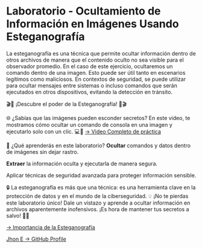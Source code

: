 # Laboratorio - Ocultamiento de Información en Imágenes Usando Esteganografía

La esteganografía es una técnica que permite ocultar información dentro de otros archivos de manera que el contenido oculto no sea visible para el observador promedio. En el caso de este ejercicio, ocultaremos un comando dentro de una imagen. Esto puede ser útil tanto en escenarios legítimos como maliciosos. En contextos de seguridad, se puede utilizar para ocultar mensajes entre sistemas o incluso comandos que serán ejecutados en otros dispositivos, evitando la detección en tránsito.

🎬🔐 ¡Descubre el poder de la Esteganografía! 🔐🎬

🌐 ¿Sabías que las imágenes pueden esconder secretos? En este video, te mostramos cómo ocultar un comando de consola en una imagen y ejecutarlo solo con un clic. 💻👀
[-> Video Completo de práctica](https://youtu.be/Gt7tuk75hMI)

🚀 ¿Qué aprenderás en este laboratorio?
**Ocultar** comandos y datos dentro de imágenes sin dejar rastro.

**Extraer** la información oculta y ejecutarla de manera segura.

Aplicar técnicas de seguridad avanzada para proteger información sensible.

🔒 La esteganografía es más que una técnica: es una herramienta clave en la protección de datos y en el mundo de la ciberseguridad. 💡
¡No te pierdas este laboratorio único! Dale un vistazo y aprende a ocultar información en archivos aparentemente inofensivos. ¡Es hora de mantener tus secretos a salvo! 🤫🔑

[-> Importancia de la Esteganografía ](https://github.com/jhoney787813/Laboratorio_estenografia_aplicada_NET_framework/blob/main/importancia_esteganografria.md)




[Jhon E -> GitHub Profile](https://github.com/jhoney787813/)

